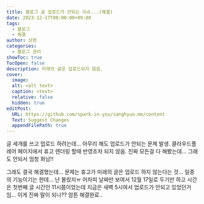 ```yaml
---
title: 블로그 글 업로드가 안되는 이슈...(해결)
date: 2023-12-17T00:00:00+09:00
tags:
  - 블로그
  - 해결
author: 상현
categories:
  - 블로그 관리
showToc: true
TocOpen: false
description: 미래의 글은 업로드되지 않음.
cover:
  image:
  alt: <alt text>
  caption: <text>
  relative: false
  hidden: true
editPost:
  URL: https://github.com/spark-in-you/sanghyun.me/content
  Text: Suggest Changes
  appendFilePath: true
---
```

글 세개를 쓰고 업로드 하려는데... 
아무리 해도 업로드가 안되는 문제 발생. 
클라우드플레어 페이지에서 휴고 렌더링 할때 반영조차 되지 않음. 
진짜 모든걸 다 해봤는데... 그래도 안되서 엄청 화남!!

그래도 결국 해결했는데... 
문제는 휴고가 미래의 글은 업로드 하지 않는다는 것...
일종의 기능이기는 한데... 난 몰랐지ㅠ
어차피 날짜만 보여서 12월 17일로 두기만 하고 시간은 첫번째 글 시간인 11시쯤이었는데 지금은 새벽 5시여서 업로드가 안되고 있었던거임...
이게 진짜 말이 되나??
암튼 해결완료..
